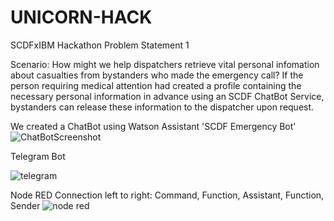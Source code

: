 # UNICORN-HACK
SCDFxIBM Hackathon
Problem Statement 1

Scenario:
How might we help dispatchers retrieve vital personal infomation about casualties from bystanders who made the emergency call?
If the person requiring medical attention had created a profile containing the necessary personal information in advance using an SCDF ChatBot Service, bystanders can release these information to the dispatcher upon request.

We created a ChatBot using Watson Assistant 'SCDF Emergency Bot'
![ChatBotScreenshot](https://user-images.githubusercontent.com/66410682/84588399-aca46a00-ae59-11ea-8bf6-f31fb5f5c179.PNG)

Telegram Bot

![telegram](https://user-images.githubusercontent.com/66410682/84588831-1d995100-ae5d-11ea-9369-39068f2ff238.PNG)

Node RED Connection
  left to right: Command, Function, Assistant, Function, Sender
![node red](https://user-images.githubusercontent.com/66410682/84588700-58e75000-ae5c-11ea-8166-920218492a77.PNG)
